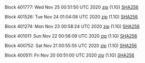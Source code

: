 Block 401777: Wed Nov 25 00:51:50 UTC 2020 [zip](https://dash-bootstrap.ams3.digitaloceanspaces.com/testnet/2020-11-25/bootstrap.dat.zip) (1.1G) [SHA256](https://dash-bootstrap.ams3.digitaloceanspaces.com/testnet/2020-11-25/sha256.txt)

Block 401526: Tue Nov 24 01:04:08 UTC 2020 [zip](https://dash-bootstrap.ams3.digitaloceanspaces.com/testnet/2020-11-24/bootstrap.dat.zip) (1.1G) [SHA256](https://dash-bootstrap.ams3.digitaloceanspaces.com/testnet/2020-11-24/sha256.txt)

Block 401274: Mon Nov 23 00:58:24 UTC 2020 [zip](https://dash-bootstrap.ams3.digitaloceanspaces.com/testnet/2020-11-23/bootstrap.dat.zip) (1.1G) [SHA256](https://dash-bootstrap.ams3.digitaloceanspaces.com/testnet/2020-11-23/sha256.txt)

Block 401011: Sun Nov 22 00:56:09 UTC 2020 [zip](https://dash-bootstrap.ams3.digitaloceanspaces.com/testnet/2020-11-22/bootstrap.dat.zip) (1.1G) [SHA256](https://dash-bootstrap.ams3.digitaloceanspaces.com/testnet/2020-11-22/sha256.txt)

Block 400752: Sat Nov 21 00:55:55 UTC 2020 [zip](https://dash-bootstrap.ams3.digitaloceanspaces.com/testnet/2020-11-21/bootstrap.dat.zip) (1.1G) [SHA256](https://dash-bootstrap.ams3.digitaloceanspaces.com/testnet/2020-11-21/sha256.txt)

Block 400511: Fri Nov 20 00:51:00 UTC 2020 [zip](https://dash-bootstrap.ams3.digitaloceanspaces.com/testnet/2020-11-20/bootstrap.dat.zip) (1.1G) [SHA256](https://dash-bootstrap.ams3.digitaloceanspaces.com/testnet/2020-11-20/sha256.txt)
